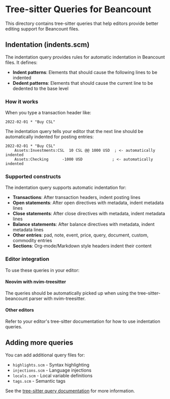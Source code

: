 # Tree-sitter Queries for Beancount

This directory contains tree-sitter queries that help editors provide better editing support for Beancount files.

## Indentation (indents.scm)

The indentation query provides rules for automatic indentation in Beancount files. It defines:

- **Indent patterns**: Elements that should cause the following lines to be indented
- **Dedent patterns**: Elements that should cause the current line to be dedented to the base level

### How it works

When you type a transaction header like:
```beancount
2022-02-01 * "Buy CSL"
```

The indentation query tells your editor that the next line should be automatically indented for posting entries:
```beancount
2022-02-01 * "Buy CSL"
    Assets:Investments:CSL  10 CSL @@ 1000 USD  ; <- automatically indented
    Assets:Checking      -1000 USD             ; <- automatically indented
```

### Supported constructs

The indentation query supports automatic indentation for:

- **Transactions**: After transaction headers, indent posting lines
- **Open statements**: After open directives with metadata, indent metadata lines  
- **Close statements**: After close directives with metadata, indent metadata lines
- **Balance statements**: After balance directives with metadata, indent metadata lines
- **Other entries**: pad, note, event, price, query, document, custom, commodity entries
- **Sections**: Org-mode/Markdown style headers indent their content

### Editor integration

To use these queries in your editor:

#### Neovim with nvim-treesitter
The queries should be automatically picked up when using the tree-sitter-beancount parser with nvim-treesitter.

#### Other editors
Refer to your editor's tree-sitter documentation for how to use indentation queries.

## Adding more queries

You can add additional query files for:
- `highlights.scm` - Syntax highlighting
- `injections.scm` - Language injections  
- `locals.scm` - Local variable definitions
- `tags.scm` - Semantic tags

See the [tree-sitter query documentation](https://tree-sitter.github.io/tree-sitter/syntax-highlighting#queries) for more information.